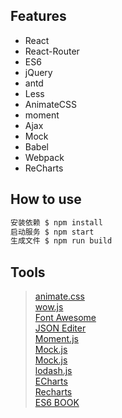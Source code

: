 ## Features
- React
- React-Router
- ES6
- jQuery
- antd
- Less
- AnimateCSS
- moment
- Ajax
- Mock
- Babel
- Webpack
- ReCharts

## How to use

```sh
安装依赖 $ npm install
启动服务 $ npm start
生成文件 $ npm run build
```

## Tools
> [animate.css](https://daneden.github.io/animate.css)  
> [wow.js](http://mynameismatthieu.com/WOW/index.html)  
> [Font Awesome](http://fontawesome.io/)  
> [JSON Editer](http://www.qqe2.com/)  
> [Moment.js ](http://momentjs.com/)  
> [Mock.js](http://mockjs.com/examples.html)  
> [Mock.js](https://segmentfault.com/a/1190000003087224)  
> [lodash.js](http://lodashjs.com/)  
> [ECharts](http://echarts.baidu.com/)  
> [Recharts](http://recharts.org/)  
> [ES6 BOOK](http://es6.ruanyifeng.com/)  
